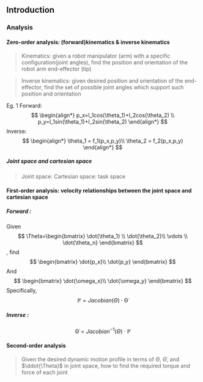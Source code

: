 ## Introduction
### Analysis
#### Zero-order analysis: (forward)kinematics & inverse kinematics
> Kinematics: given a robot manipulator (arm) with a specific configuration(joint angles), find the position and orientation of the robot arm end-effector (tip)

>Inverse kinematics: given desired position and orientation of the end-effector, find the set of possible joint angles which support such position and orientation

Eg. 1
Forward:
$$
\begin{align*}
p_x=l_1cos(\theta_1)+l_2cos(\theta_2) \\
p_y=l_1sin(\theta_1)+l_2sin(\theta_2)
\end{align*}
$$
Inverse:
$$
\begin{align*}
\theta_1 = f_1(p_x,p_y)\\
\theta_2 = f_2(p_x,p_y)
\end{align*}
$$
##### Joint space and cartesian space
> Joint space:
> Cartesian space: task space

#### First-order analysis: velocity relationships between the joint space and cartesian space
##### Forward :
Given
$$
\Theta=\begin{bmatrix}
\dot{\theta_1} \\
\dot{\theta_2}\\
\vdots \\
\dot{\theta_n}
\end{bmatrix}
$$
, find 
$$
\begin{bmatrix}
\dot{p_x}\\
\dot{p_y}
\end{bmatrix}
$$
And 
$$
\begin{bmatrix}
\dot{\omega_x}\\
\dot{\omega_y}
\end{bmatrix}
$$
Specifically, 
$$
\mathbb{\dot{P}}=Jacobian(\Theta) \cdot \mathbb{\dot{\Theta}}
$$
##### Inverse :
$$
\mathbb{\dot{\Theta}}=Jacobian^{-1}(\Theta) \cdot \mathbb{\dot{P}}
$$
#### Second-order analysis
> Given the desired dynamic motion profile in terms of $\Theta$, $\dot{\Theta}$, and $\ddot{\Theta}$ in joint space, how to find the required torque and force of each joint


